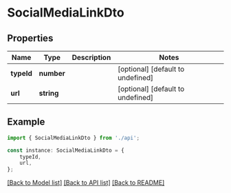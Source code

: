 # SocialMediaLinkDto


## Properties

Name | Type | Description | Notes
------------ | ------------- | ------------- | -------------
**typeId** | **number** |  | [optional] [default to undefined]
**url** | **string** |  | [optional] [default to undefined]

## Example

```typescript
import { SocialMediaLinkDto } from './api';

const instance: SocialMediaLinkDto = {
    typeId,
    url,
};
```

[[Back to Model list]](../README.md#documentation-for-models) [[Back to API list]](../README.md#documentation-for-api-endpoints) [[Back to README]](../README.md)
